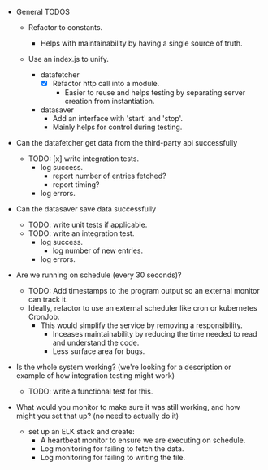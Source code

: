 - General TODOS
  - Refactor to constants.
    - Helps with maintainability by having a single source of truth.

  - Use an index.js to unify.
    - datafetcher
      - [x] Refactor http call into a module.
        - Easier to reuse and helps testing by separating
          server creation from instantiation.

    - datasaver
      - Add an interface with 'start' and 'stop'.
      - Mainly helps for control during testing.

- Can the datafetcher get data from the third-party api successfully
  - TODO: [x] write integration tests.
    - log success.
      - report number of entries fetched?
      - report timing?
    - log errors.

- Can the datasaver save data successfully
  - TODO: write unit tests if applicable.
  - TODO: write an integration test.
    - log success.
      - log number of new entries.
    - log errors.

- Are we running on schedule (every 30 seconds)?
  - TODO: Add timestamps to the program output so an external monitor can track it.
  - Ideally, refactor to use an external scheduler like cron or kubernetes CronJob.
    - This would simplify the service by removing a responsibility.
      - Inceases maintainability by reducing the time needed to read and understand the code.
      - Less surface area for bugs.

- Is the whole system working? (we're looking for a description or example of how integration testing might work)
  - TODO: write a functional test for this.

- What would you monitor to make sure it was still working, and how might you set that up? (no need to actually do it)
  - set up an ELK stack and create:
    - A heartbeat monitor to ensure we are executing on schedule.
    - Log monitoring for failing to fetch the data.
    - Log monitoring for failing to writing the file.
